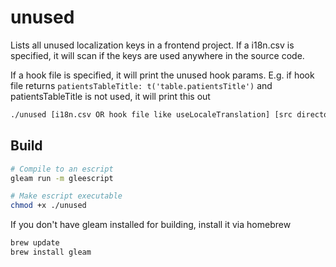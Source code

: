 # unused

Lists all unused localization keys in a frontend project.
If a i18n.csv is specified, it will scan if the keys are used anywhere in the source code.

If a hook file is specified, it will print the unused hook params.
E.g. if hook file returns `patientsTableTitle: t('table.patientsTitle')` and patientsTableTitle is not used, it will print this out

```sh
./unused [i18n.csv OR hook file like useLocaleTranslation] [src directory]
```

## Build

```sh
# Compile to an escript
gleam run -m gleescript

# Make escript executable
chmod +x ./unused
```

If you don't have gleam installed for building, install it via homebrew

```sh
brew update
brew install gleam
```
